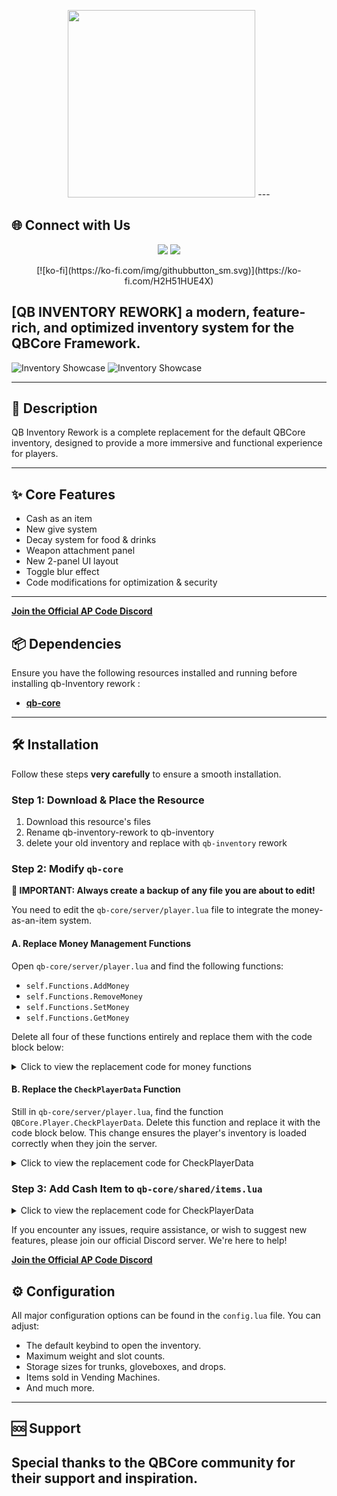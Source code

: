 <!-- Banner / Cover Image -->
<p align="center">
    <img width="300" src="https://i.imgur.com/JaOJmKS.png" />
---

## 🌐 Connect with Us

<p align="center">
  <a href="https://discord.gg/HMMYNPEXGY"><img src="https://img.shields.io/badge/Discord-%237289DA.svg?style=for-the-badge&logo=discord&logoColor=white"/></a>
  <a href="https://www.youtube.com/@apcodeid"><img src="https://img.shields.io/badge/YouTube-%23FF0000.svg?style=for-the-badge&logo=YouTube&logoColor=white"/></a>
</p>

<p align="center">
[![ko-fi](https://ko-fi.com/img/githubbutton_sm.svg)](https://ko-fi.com/H2H51HUE4X)
</p>

## [QB INVENTORY REWORK] a modern, feature-rich, and optimized inventory system for the QBCore Framework.

![Inventory Showcase](https://i.imgur.com/gCWzI8h.png)
![Inventory Showcase](https://i.imgur.com/NUgPvCy.png)

---

## 📜 Description

QB Inventory Rework is a complete replacement for the default QBCore inventory, designed to provide a more immersive and functional experience for players.

---

## ✨ Core Features

- Cash as an item
- New give system
- Decay system for food & drinks
- Weapon attachment panel
- New 2-panel UI layout
- Toggle blur effect
- Code modifications for optimization & security

---

[**Join the Official AP Code Discord**](https://discord.gg/HMMYNPEXGY)

## 📦 Dependencies

Ensure you have the following resources installed and running before installing qb-Inventory rework :

- [**qb-core**](https://github.com/qbcore-framework/qb-core)

---

## 🛠️ Installation

Follow these steps **very carefully** to ensure a smooth installation.

### Step 1: Download & Place the Resource

1.  Download this resource's files
2.  Rename qb-inventory-rework to qb-inventory
3.  delete your old inventory and replace with `qb-inventory` rework

### Step 2: Modify `qb-core`

**🚨 IMPORTANT: Always create a backup of any file you are about to edit!**

You need to edit the `qb-core/server/player.lua` file to integrate the money-as-an-item system.

#### A. Replace Money Management Functions

Open `qb-core/server/player.lua` and find the following functions:

- `self.Functions.AddMoney`
- `self.Functions.RemoveMoney`
- `self.Functions.SetMoney`
- `self.Functions.GetMoney`

Delete all four of these functions entirely and replace them with the code block below:

<details>
<summary>Click to view the replacement code for money functions</summary>

```lua
------------------------------------------- EDITED BY AP_CODE --------------------------------------------------
function self.Functions.AddMoney(moneytype, amount, reason)
    reason = reason or 'unknown'
    moneytype = moneytype:lower()
    amount = tonumber(amount)
    if amount < 0 then return end
    if not self.PlayerData.money[moneytype] then return false end
    if moneytype == 'cash' then
        if exports['ap-inventory']:AddCash(self.PlayerData.source, amount) then
            if not self.Offline then
                if amount > 100000 then
                    TriggerEvent('qb-log:server:CreateLog', 'playermoney', 'AddMoney (as item)', 'lightgreen', '**' .. GetPlayerName(self.PlayerData.source) .. ' (citizenid: ' .. self.PlayerData.citizenid .. ' | id: ' .. self.PlayerData.source .. ')** $' .. amount .. ' (cash) added, reason: ' .. reason, true)
                else
                    TriggerEvent('qb-log:server:CreateLog', 'playermoney', 'AddMoney (as item)', 'lightgreen', '**' .. GetPlayerName(self.PlayerData.source) .. ' (citizenid: ' .. self.PlayerData.citizenid .. ' | id: ' .. self.PlayerData.source .. ')** $' .. amount .. ' (cash) added, reason: ' .. reason)
                end
                TriggerClientEvent('QBCore:Client:OnMoneyChange', self.PlayerData.source, moneytype, amount, 'add', reason)
                TriggerEvent('QBCore:Server:OnMoneyChange', self.PlayerData.source, moneytype, amount, 'add', reason)
            end
            return true
        else
            return false
        end
    end
    self.PlayerData.money[moneytype] = self.PlayerData.money[moneytype] + amount
    if not self.Offline then
        self.Functions.UpdatePlayerData()
        if amount > 100000 then
            TriggerEvent('qb-log:server:CreateLog', 'playermoney', 'AddMoney', 'lightgreen', '**' .. GetPlayerName(self.PlayerData.source) .. ' (citizenid: ' .. self.PlayerData.citizenid .. ' | id: ' .. self.PlayerData.source .. ')** $' .. amount .. ' (' .. moneytype .. ') added, new ' .. moneytype .. ' balance: ' .. self.PlayerData.money[moneytype] .. ' reason: ' .. reason, true)
        else
            TriggerEvent('qb-log:server:CreateLog', 'playermoney', 'AddMoney', 'lightgreen', '**' .. GetPlayerName(self.PlayerData.source) .. ' (citizenid: ' .. self.PlayerData.citizenid .. ' | id: ' .. self.PlayerData.source .. ')** $' .. amount .. ' (' .. moneytype .. ') added, new ' .. moneytype .. ' balance: ' .. self.PlayerData.money[moneytype] .. ' reason: ' .. reason)
        end
        TriggerClientEvent('hud:client:OnMoneyChange', self.PlayerData.source, moneytype, amount, false)
        TriggerClientEvent('QBCore:Client:OnMoneyChange', self.PlayerData.source, moneytype, amount, 'add', reason)
        TriggerEvent('QBCore:Server:OnMoneyChange', self.PlayerData.source, moneytype, amount, 'add', reason)
    end
    return true
end

function self.Functions.RemoveMoney(moneytype, amount, reason)
    reason = reason or 'unknown'
    moneytype = moneytype:lower()
    amount = tonumber(amount)
    if amount < 0 then return end
    if not self.PlayerData.money[moneytype] then return false end
    if moneytype == 'cash' then
        if exports['ap-inventory']:RemoveCash(self.PlayerData.source, amount, reason) then
            if not self.Offline then
                if amount > 100000 then
                    TriggerEvent('qb-log:server:CreateLog', 'playermoney', 'RemoveMoney (as item)', 'red', '**' .. GetPlayerName(self.PlayerData.source) .. ' (citizenid: ' .. self.PlayerData.citizenid .. ' | id: ' .. self.PlayerData.source .. ')** $' .. amount .. ' (cash) removed, reason: ' .. reason, true)
                else
                    TriggerEvent('qb-log:server:CreateLog', 'playermoney', 'RemoveMoney (as item)', 'red', '**' .. GetPlayerName(self.PlayerData.source) .. ' (citizenid: ' .. self.PlayerData.citizenid .. ' | id: ' .. self.PlayerData.source .. ')** $' .. amount .. ' (cash) removed, reason: ' .. reason)
                end
                TriggerClientEvent('QBCore:Client:OnMoneyChange', self.PlayerData.source, moneytype, amount, 'remove', reason)
                TriggerEvent('QBCore:Server:OnMoneyChange', self.PlayerData.source, moneytype, amount, 'remove', reason)
            end
            return true
        else
            return false
        end
    end
    for _, mtype in pairs(QBCore.Config.Money.DontAllowMinus) do
        if mtype == moneytype then
            if (self.PlayerData.money[moneytype] - amount) < 0 then
                return false
            end
        end
    end
    if self.PlayerData.money[moneytype] - amount < QBCore.Config.Money.MinusLimit then
        return false
    end
    self.PlayerData.money[moneytype] = self.PlayerData.money[moneytype] - amount
    if not self.Offline then
        self.Functions.UpdatePlayerData()
        if amount > 100000 then
            TriggerEvent('qb-log:server:CreateLog', 'playermoney', 'RemoveMoney', 'red', '**' .. GetPlayerName(self.PlayerData.source) .. ' (citizenid: ' .. self.PlayerData.citizenid .. ' | id: ' .. self.PlayerData.source .. ')** $' .. amount .. ' (' .. moneytype .. ') removed, new ' .. moneytype .. ' balance: ' .. self.PlayerData.money[moneytype] .. ' reason: ' .. reason, true)
        else
            TriggerEvent('qb-log:server:CreateLog', 'playermoney', 'RemoveMoney', 'red', '**' .. GetPlayerName(self.PlayerData.source) .. ' (citizenid: ' .. self.PlayerData.citizenid .. ' | id: ' .. self.PlayerData.source .. ')** $' .. amount .. ' (' .. moneytype .. ') removed, new ' .. moneytype .. ' balance: ' .. self.PlayerData.money[moneytype] .. ' reason: ' .. reason)
        end
        TriggerClientEvent('hud:client:OnMoneyChange', self.PlayerData.source, moneytype, amount, true)
        if moneytype == 'bank' then
            TriggerClientEvent('qb-phone:client:RemoveBankMoney', self.PlayerData.source, amount)
        end
        TriggerClientEvent('QBCore:Client:OnMoneyChange', self.PlayerData.source, moneytype, amount, 'remove', reason)
        TriggerEvent('QBCore:Server:OnMoneyChange', self.PlayerData.source, moneytype, amount, 'remove', reason)
    end
    return true
end

function self.Functions.SetMoney(moneytype, amount, reason)
    reason = reason or 'unknown'
    moneytype = moneytype:lower()
    amount = tonumber(amount)
    if amount < 0 then return false end
    if not self.PlayerData.money[moneytype] then return false end
    if moneytype == 'cash' then
        local currentCash = exports['ap-inventory']:GetItemCount(self.PlayerData.source, 'cash') or 0
        local difference = amount - currentCash
        local success = false
        if difference > 0 then
            success = exports['ap-inventory']:AddItem(self.PlayerData.source, 'cash', difference, nil, {}, 'setmoney_command')
        elseif difference < 0 then
            success = exports['ap-inventory']:RemoveItem(self.PlayerData.source, 'cash', math.abs(difference), nil, 'setmoney_command')
        else
            success = true
        end
        if success then
            local newTotalCash = exports['ap-inventory']:GetItemCount(self.PlayerData.source, 'cash') or 0
            self.PlayerData.money.cash = newTotalCash
            if not self.Offline then
                TriggerEvent('qb-log:server:CreateLog', 'playermoney', 'SetMoney (as item)', 'green', '**' .. GetPlayerName(self.PlayerData.source) .. ' (citizenid: ' .. self.PlayerData.citizenid .. ' | id: ' .. self.PlayerData.source .. ')** cash set to $' .. amount .. ', reason: ' .. reason)
                TriggerClientEvent('QBCore:Client:OnMoneyChange', self.PlayerData.source, moneytype, amount, 'set', reason)
                TriggerEvent('QBCore:Server:OnMoneyChange', self.PlayerData.source, moneytype, amount, 'set', reason)
                TriggerClientEvent('qb-inventory:client:updateCash', self.PlayerData.source, newTotalCash)
            end
        end
        return success
    end
    local difference = amount - self.PlayerData.money[moneytype]
    self.PlayerData.money[moneytype] = amount
    if not self.Offline then
        self.Functions.UpdatePlayerData()
        TriggerEvent('qb-log:server:CreateLog', 'playermoney', 'SetMoney', 'green', '**' .. GetPlayerName(self.PlayerData.source) .. ' (citizenid: ' .. self.PlayerData.citizenid .. ' | id: ' .. self.PlayerData.source .. ')** $' .. amount .. ' (' .. moneytype .. ') set, new ' .. moneytype .. ' balance: ' .. self.PlayerData.money[moneytype] .. ' reason: ' .. reason)
        TriggerClientEvent('hud:client:OnMoneyChange', self.PlayerData.source, moneytype, math.abs(difference), difference < 0)
        TriggerClientEvent('QBCore:Client:OnMoneyChange', self.PlayerData.source, moneytype, amount, 'set', reason)
        TriggerEvent('QBCore:Server:OnMoneyChange', self.PlayerData.source, moneytype, amount, 'set', reason)
    end
    return true
end

function self.Functions.GetMoney(moneytype)
    if not moneytype then return false end
    moneytype = moneytype:lower()
    if moneytype == 'cash' then
        if GetResourceState('ap-inventory') ~= 'missing' then
            local cashCount = exports['ap-inventory']:GetItemCount(self.PlayerData.source, 'cash') or 0
            if self.PlayerData.money.cash ~= cashCount then
                self.PlayerData.money.cash = cashCount
            end
            return cashCount
        else
            return self.PlayerData.money[moneytype]
        end
    end
    return self.PlayerData.money[moneytype]
end
------------------------------------------- EDITED BY AP_CODE --------------------------------------------------
```

</details>

#### B. Replace the `CheckPlayerData` Function

Still in `qb-core/server/player.lua`, find the function `QBCore.Player.CheckPlayerData`. Delete this function and replace it with the code block below. This change ensures the player's inventory is loaded correctly when they join the server.

<details>
<summary>Click to view the replacement code for CheckPlayerData</summary>

```lua
function QBCore.Player.CheckPlayerData(source, PlayerData)
    PlayerData = PlayerData or {}
    local Offline = not source
    if source then
        PlayerData.source = source
        PlayerData.license = PlayerData.license or QBCore.Functions.GetIdentifier(source, 'license')
        PlayerData.name = GetPlayerName(source)
    end
    local validatedJob = false
    if PlayerData.job and PlayerData.job.name ~= nil and PlayerData.job.grade and PlayerData.job.grade.level ~= nil then
        local jobInfo = QBCore.Shared.Jobs[PlayerData.job.name]
        if jobInfo then
            local jobGradeInfo = jobInfo.grades[tostring(PlayerData.job.grade.level)]
            if jobGradeInfo then
                PlayerData.job.label = jobInfo.label
                PlayerData.job.grade.name = jobGradeInfo.name
                PlayerData.job.payment = jobGradeInfo.payment
                PlayerData.job.grade.isboss = jobGradeInfo.isboss or false
                PlayerData.job.isboss = jobGradeInfo.isboss or false
                validatedJob = true
            end
        end
    end
    if validatedJob == false then
        PlayerData.job = nil
    end
    local validatedGang = false
    if PlayerData.gang and PlayerData.gang.name ~= nil and PlayerData.gang.grade and PlayerData.gang.grade.level ~= nil then
        local gangInfo = QBCore.Shared.Gangs[PlayerData.gang.name]
        if gangInfo then
            local gangGradeInfo = gangInfo.grades[tostring(PlayerData.gang.grade.level)]
            if gangGradeInfo then
                PlayerData.gang.label = gangInfo.label
                PlayerData.gang.grade.name = gangGradeInfo.name
                PlayerData.gang.payment = gangGradeInfo.payment
                PlayerData.gang.grade.isboss = gangGradeInfo.isboss or false
                PlayerData.gang.isboss = gangGradeInfo.isboss or false
                validatedGang = true
            end
        end
    end
    if validatedGang == false then
        PlayerData.gang = nil
    end
    applyDefaults(PlayerData, QBCore.Config.Player.PlayerDefaults)
    ------------------------------------------- EDITED BY AP_CODE --------------------------------------------------
    if GetResourceState('ap-inventory') ~= 'missing' then
        PlayerData.items = exports['ap-inventory']:LoadInventory(PlayerData.source, PlayerData.citizenid)
    end
    if PlayerData.items then
        local cashInInventory = 0
        for _, item in pairs(PlayerData.items) do
            if item and item.name == 'cash' then
                cashInInventory = cashInInventory + item.amount
            end
        end
        PlayerData.money.cash = cashInInventory
    end
    ------------------------------------------- EDITED BY AP_CODE --------------------------------------------------
    return QBCore.Player.CreatePlayer(PlayerData, Offline)
end
```

</details>

### Step 3: Add Cash Item to `qb-core/shared/items.lua`

<details>
<summary>Click to view the replacement code for CheckPlayerData</summary>
  
```lua
['cash'] = {
    name = 'cash',
    label = 'Cash',
    weight = 0,
    type = 'item',
    image = 'cash.png',
    unique = false,
    useable = false,
    shouldClose = false,
    description = 'Don\'t spend it all in one place.'
},
```
</details>

If you encounter any issues, require assistance, or wish to suggest new features, please join our official Discord server. We're here to help!

[**Join the Official AP Code Discord**](https://discord.gg/HMMYNPEXGY)

## ⚙️ Configuration

All major configuration options can be found in the `config.lua` file. You can adjust:

- The default keybind to open the inventory.
- Maximum weight and slot counts.
- Storage sizes for trunks, gloveboxes, and drops.
- Items sold in Vending Machines.
- And much more.

---

## 🆘 Support

## Special thanks to the QBCore community for their support and inspiration.
